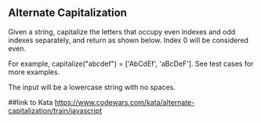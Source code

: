 ## Alternate Capitalization 
Given a string, capitalize the letters that occupy even indexes and odd indexes separately, and return as shown below. Index 0 will be considered even.

For example, capitalize("abcdef") = ['AbCdEf', 'aBcDeF']. See test cases for more examples.

The input will be a lowercase string with no spaces.

##link to Kata
https://www.codewars.com/kata/alternate-capitalization/train/javascript 